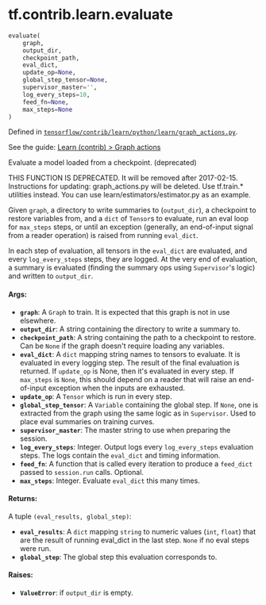 <div itemscope itemtype="http://developers.google.com/ReferenceObject">
<meta itemprop="name" content="tf.contrib.learn.evaluate" />
</div>

# tf.contrib.learn.evaluate

``` python
evaluate(
    graph,
    output_dir,
    checkpoint_path,
    eval_dict,
    update_op=None,
    global_step_tensor=None,
    supervisor_master='',
    log_every_steps=10,
    feed_fn=None,
    max_steps=None
)
```



Defined in [`tensorflow/contrib/learn/python/learn/graph_actions.py`](https://www.tensorflow.org/code/tensorflow/contrib/learn/python/learn/graph_actions.py).

See the guide: [Learn (contrib) > Graph actions](../../../../../api_guides/python/contrib.learn.md#Graph_actions)

Evaluate a model loaded from a checkpoint. (deprecated)

THIS FUNCTION IS DEPRECATED. It will be removed after 2017-02-15.
Instructions for updating:
graph_actions.py will be deleted. Use tf.train.* utilities instead. You can use learn/estimators/estimator.py as an example.

Given `graph`, a directory to write summaries to (`output_dir`), a checkpoint
to restore variables from, and a `dict` of `Tensor`s to evaluate, run an eval
loop for `max_steps` steps, or until an exception (generally, an
end-of-input signal from a reader operation) is raised from running
`eval_dict`.

In each step of evaluation, all tensors in the `eval_dict` are evaluated, and
every `log_every_steps` steps, they are logged. At the very end of evaluation,
a summary is evaluated (finding the summary ops using `Supervisor`'s logic)
and written to `output_dir`.

#### Args:

* <b>`graph`</b>: A `Graph` to train. It is expected that this graph is not in use
    elsewhere.
* <b>`output_dir`</b>: A string containing the directory to write a summary to.
* <b>`checkpoint_path`</b>: A string containing the path to a checkpoint to restore.
    Can be `None` if the graph doesn't require loading any variables.
* <b>`eval_dict`</b>: A `dict` mapping string names to tensors to evaluate. It is
    evaluated in every logging step. The result of the final evaluation is
    returned. If `update_op` is None, then it's evaluated in every step. If
    `max_steps` is `None`, this should depend on a reader that will raise an
    end-of-input exception when the inputs are exhausted.
* <b>`update_op`</b>: A `Tensor` which is run in every step.
* <b>`global_step_tensor`</b>: A `Variable` containing the global step. If `None`,
    one is extracted from the graph using the same logic as in `Supervisor`.
    Used to place eval summaries on training curves.
* <b>`supervisor_master`</b>: The master string to use when preparing the session.
* <b>`log_every_steps`</b>: Integer. Output logs every `log_every_steps` evaluation
    steps. The logs contain the `eval_dict` and timing information.
* <b>`feed_fn`</b>: A function that is called every iteration to produce a `feed_dict`
    passed to `session.run` calls. Optional.
* <b>`max_steps`</b>: Integer. Evaluate `eval_dict` this many times.


#### Returns:

  A tuple `(eval_results, global_step)`:
* <b>`eval_results`</b>: A `dict` mapping `string` to numeric values (`int`, `float`)
    that are the result of running eval_dict in the last step. `None` if no
    eval steps were run.
* <b>`global_step`</b>: The global step this evaluation corresponds to.


#### Raises:

* <b>`ValueError`</b>: if `output_dir` is empty.